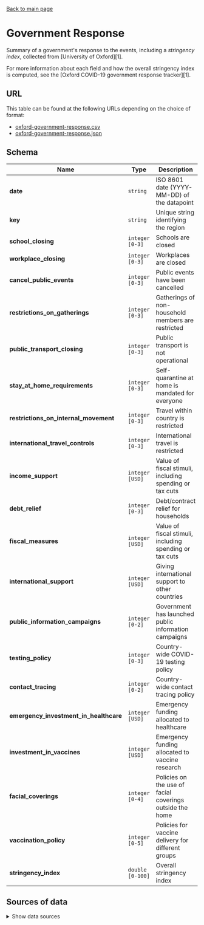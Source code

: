 [Back to main page](../README.md)

# Government Response
Summary of a government's response to the events, including a *stringency index*, collected from
[University of Oxford][1].

For more information about each field and how the overall stringency index is
computed, see the [Oxford COVID-19 government response tracker][1].


## URL
This table can be found at the following URLs depending on the choice of format:
* [oxford-government-response.csv](https://storage.googleapis.com/covid19-open-data/v2/oxford-government-response.csv)
* [oxford-government-response.json](https://storage.googleapis.com/covid19-open-data/v2/oxford-government-response.json)


## Schema
| Name | Type | Description | Example |
| ---- | ---- | ----------- | ------- |
| **date** | `string` | ISO 8601 date (YYYY-MM-DD) of the datapoint | 2020-03-30 |
| **key** | `string` | Unique string identifying the region | US_CA |
| **school_closing** | `integer` `[0-3]` | Schools are closed | 2 |
| **workplace_closing** | `integer` `[0-3]` | Workplaces are closed | 2 |
| **cancel_public_events** | `integer` `[0-3]` | Public events have been cancelled | 2 |
| **restrictions_on_gatherings** | `integer` `[0-3]` | Gatherings of non-household members are restricted | 2 |
| **public_transport_closing** | `integer` `[0-3]` | Public transport is not operational | 0 |
| **stay_at_home_requirements** | `integer` `[0-3]` | Self-quarantine at home is mandated for everyone | 0 |
| **restrictions_on_internal_movement** | `integer` `[0-3]` | Travel within country is restricted | 1 |
| **international_travel_controls** | `integer` `[0-3]` | International travel is restricted | 3 |
| **income_support** | `integer` `[USD]` | Value of fiscal stimuli, including spending or tax cuts | 20449287023 |
| **debt_relief** | `integer` `[0-3]` | Debt/contract relief for households | 0 |
| **fiscal_measures** | `integer` `[USD]` | Value of fiscal stimuli, including spending or tax cuts | 20449287023 |
| **international_support** | `integer` `[USD]` | Giving international support to other countries | 274000000 |
| **public_information_campaigns** | `integer` `[0-2]` | Government has launched public information campaigns | 1 |
| **testing_policy** | `integer` `[0-3]` | Country-wide COVID-19 testing policy | 1 |
| **contact_tracing** | `integer` `[0-2]` | Country-wide contact tracing policy | 1 |
| **emergency_investment_in_healthcare** | `integer` `[USD]` | Emergency funding allocated to healthcare | 500000 |
| **investment_in_vaccines** | `integer` `[USD]` | Emergency funding allocated to vaccine research | 100000 |
| **facial_coverings** | `integer` `[0-4]` | Policies on the use of facial coverings outside the home | 2 |
| **vaccination_policy** | `integer` `[0-5]` | Policies for vaccine delivery for different groups | 2 |
| **stringency_index** | `double` `[0-100]` | Overall stringency index | 71.43 |


## Sources of data

<details>
<summary>Show data sources</summary>


| Data | Source | License and Terms of Use |
| ---- | ------ | ------------------------ |
| Government response data | [Oxford COVID-19 government response tracker][1] | [CC BY](https://github.com/OxCGRT/covid-policy-tracker/blob/master/LICENSE.txt) |

</details>
